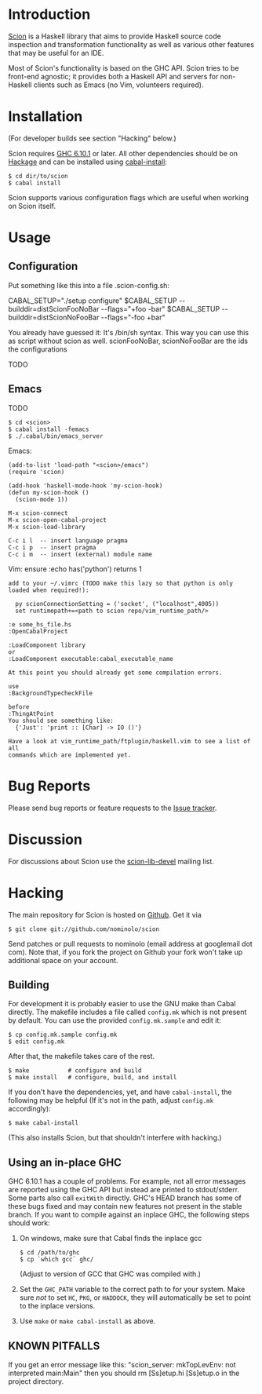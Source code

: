 
Introduction
============

[Scion][home] is a Haskell library that aims to provide Haskell source
code inspection and transformation functionality as well as various
other features that may be useful for an IDE.

Most of Scion's functionality is based on the GHC API.  Scion tries to
be front-end agnostic; it provides both a Haskell API and servers for
non-Haskell clients such as Emacs (no Vim, volunteers required).

  [home]: http://code.google.com/p/scion-lib/


Installation
============

(For developer builds see section "Hacking" below.)

Scion requires [GHC 6.10.1][ghc] or later.  All other dependencies
should be on [Hackage][hackage] and can be installed using
[cabal-install][ci]:

    $ cd dir/to/scion
    $ cabal install

Scion supports various configuration flags which are useful when
working on Scion itself.

  [ghc]: http://haskell.org/ghc/download.html
  [hackage]: http://hackage.haskell.org/packages/hackage.html
  [ci]: http://hackage.haskell.org/trac/hackage/wiki/CabalInstall



Usage
=====


Configuration
-------------
Put something like this into a file .scion-config.sh:

  CABAL_SETUP="./setup configure"
  $CABAL_SETUP --builddir=distScionFooNoBar --flags="+foo -bar"
  $CABAL_SETUP --builddir=distScionNoFooBar --flags="-foo +bar"

You already have guessed it: It's /bin/sh syntax.
This way you can use this as script without scion as well.
scionFooNoBar, scionNoFooBar are the ids the configurations

TODO

Emacs
-----

TODO

    $ cd <scion>
    $ cabal install -femacs
    $ ./.cabal/bin/emacs_server

Emacs:

    (add-to-list 'load-path "<scion>/emacs")
    (require 'scion)
    
    (add-hook 'haskell-mode-hook 'my-scion-hook)
    (defun my-scion-hook ()
      (scion-mode 1))
    
    M-x scion-connect
    M-x scion-open-cabal-project
    M-x scion-load-library

    C-c i l  -- insert language pragma
    C-c i p  -- insert pragma
    C-c i m  -- insert (external) module name


Vim:
    ensure :echo has('python')
    returns 1

    add to your ~/.vimrc (TODO make this lazy so that python is only loaded when required!):

      py scionConnectionSetting = ('socket', ("localhost",4005))
      set runtimepath+=<path to scion repo/vim_runtime_path/>

    :e some_hs_file.hs
    :OpenCabalProject

    :LoadComponent library
    or
    :LoadComponent executable:cabal_executable_name

    At this point you should already get some compilation errors.

    use
    :BackgroundTypecheckFile

    before
    :ThingAtPoint
    You should see something like:
      {'Just': 'print :: [Char] -> IO ()'}
    
    Have a look at vim_runtime_path/ftplugin/haskell.vim to see a list of all
    commands which are implemented yet.

Bug Reports
===========

Please send bug reports or feature requests to the [Issue tracker][issues].

  [issues]: http://code.google.com/p/scion-lib/issues/list

Discussion
==========

For discussions about Scion use the [scion-lib-devel][ml] mailing list.

  [ml]: http://groups.google.com/group/scion-lib-devel


Hacking
=======

The main repository for Scion is hosted on [Github][gh].  Get it via

    $ git clone git://github.com/nominolo/scion

Send patches or pull requests to nominolo (email address at googlemail
dot com).  Note that, if you fork the project on Github your fork
won't take up additional space on your account.

  [gh]: http://github.com


Building
--------

For development it is probably easier to use the GNU make than Cabal
directly.  The makefile includes a file called `config.mk` which is
not present by default.  You can use the provided `config.mk.sample`
and edit it:

    $ cp config.mk.sample config.mk
    $ edit config.mk

After that, the makefile takes care of the rest.

    $ make           # configure and build
    $ make install   # configure, build, and install

If you don't have the dependencies, yet, and have `cabal-install`, the
following may be helpful (If it's not in the path, adjust `config.mk`
accordingly):

    $ make cabal-install

(This also installs Scion, but that shouldn't interfere with hacking.)


Using an in-place GHC
---------------------

GHC 6.10.1 has a couple of problems.  For example, not all error
messages are reported using the GHC API but instead are printed to
stdout/stderr.  Some parts also call `exitWith` directly.  GHC's HEAD
branch has some of these bugs fixed and may contain new features not
present in the stable branch.  If you want to compile against an
inplace GHC, the following steps should work:

 1. On windows, make sure that Cabal finds the inplace gcc

        $ cd /path/to/ghc
        $ cp `which gcc` ghc/

    (Adjust to version of GCC that GHC was compiled with.)

 2. Set the `GHC_PATH` variable to the correct path to for your
    system.  Make sure *not* to set `HC`, `PKG`, or `HADDOCK`, they
    will automatically be set to point to the inplace versions.

 3. Use `make` or `make cabal-install` as above.



KNOWN PITFALLS
------------------------------
If you get an error message like this:
  "scion_server: mkTopLevEnv: not interpreted main:Main"
then you should rm [Ss]etup.hi [Ss]etup.o in the project directory.
